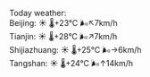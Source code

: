 Today weather:  
Beijing: ☀️   🌡️+23°C 🌬️↖7km/h  
Tianjin: ☀️   🌡️+28°C 🌬️↗7km/h  
Shijiazhuang: ☀️   🌡️+25°C 🌬️→6km/h  
Tangshan: ☀️   🌡️+24°C 🌬️↑14km/h  
